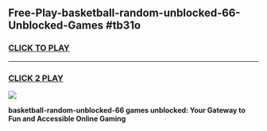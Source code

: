 
## Free-Play-basketball-random-unblocked-66-Unblocked-Games #tb31o
<h3>
<a href="https://news.freeplayer.one?title=basketball-random-unblocked-66&ref=8M">CLICK TO PLAY</a></h3>
<hr>

<h3>
<a href="https://news.freeplayer.one?title=basketball-random-unblocked-66&ref=8M">CLICK 2 PLAY</a>
  
</h3>

<a href="https://news.freeplayer.one?title=basketball-random-unblocked-66&ref=8M"><img src="https://clearcache.store/games.png"></a>


**basketball-random-unblocked-66 games unblocked: Your Gateway to Fun and Accessible Online Gaming**
